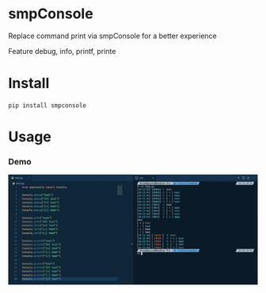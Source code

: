 # smpConsole

Replace command print via smpConsole for a better experience

Feature debug, info, printf, printe

# Install

```
pip install smpconsole
```

# Usage
### Demo
![demo](https://raw.githubusercontent.com/khimnguynnn/smpConsole/master/demo.png)